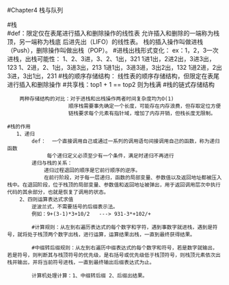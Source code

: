 #Chapter4       栈与队列


#栈  
    #def：限定仅在表尾进行插入和删除操作的线性表
            允许插入和删除的一端称为栈顶，另一端称为栈底
            后进先出（LIFO）的线性表。
            栈的插入操作叫做进栈（Push），删除操作叫做出栈（POP）。
    #进栈出栈形式变化：
            ex：1，2，3一次进栈，出栈可能性：
                            1、2、3进，3、2、1出，321
                            1进1出，2进2出，3进3出，123
                            1、2进，2、1出，3进3出，213
                            1进1出，3进3进，3出2出，132
                            1进2进，2出3进，3出1出，231
    #栈的顺序存储结构：
        线性表的顺序存储结构，但限定在表尾进行插入和删除操作
    #共享栈：top1 + 1 == top2 则为栈满
    #栈的链式存储结构
    
        两种存储结构的对比：对于进栈和出栈操作两者时间复杂度均为O(1)
                        顺序栈需要事先确定一个长度，可能存在内存浪费，但存取定位方便
                        链栈要求每个元素有指针域，增加了内存开销，但栈长度无限制。
                    
    #栈的作用
       1、递归
            def：  一个直接调用自己或通过一系列的调用语句间接调用自己的函数，称为递归函数
                 每个递归定义必须至少有一个条件，满足时递归不再进行
            递归与栈的关系：
                递归过程退回的顺序是它前行顺序的逆序。
                在前行阶段，对于每一层递归，函数的局部变量、参数值以及返回地址都被压入栈中。在退回阶段，位于栈顶的局部变量、参数值和返回地址被弹出，用于返回调用层次中执行代码的其余部分，也就是恢复了调用的状态。
        2、四则运算表达式求值
            逆波兰式，不需要括号的后缀表示法。
            例如：9+(3-1)*3+10/2   ---> 931-3*+102/+
            
            #计算规则：从左到右遍历表达式的每个数字和字符，遇到事数字就进栈，遇到是符号，就将处于栈顶两个数字出栈，进行运算，运算结果出栈，一直到最终获得结果。
            
            #中缀转后缀规则：从左到右遍历中缀表达式的每个数字和符号，若是数字就输出，若是符号，则判断其与栈顶符号的优先级，是右括号或优先级低于栈顶符号，则栈顶元素依次出栈并输出，并将当前符号进栈，一直到最终输出后缀表达式为止。
            
            计算机处理计算：1、中缀转后缀 2、后缀出结果。
            
        
            
